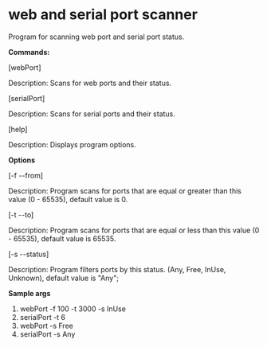 # web and serial port scanner
Program for scanning web port and serial port status.

**Commands:**

[webPort] 

Description: Scans for web ports and their status.

[serialPort] 

Description: Scans for serial ports and their status.

[help] 

Description: Displays program options.

**Options**

[-f --from]  

Description: Program scans for ports that are equal or greater than this value (0 - 65535), default value is 0.

[-t --to] 

Description: Program scans for ports that are equal or less than this value (0 - 65535), default value is 65535.

[-s --status] 

Description: Program filters ports by this status. (Any, Free, InUse, Unknown), default value is "Any";


**Sample args**

1) webPort -f 100 -t 3000 -s InUse
2) serialPort -t 6
3) webPort -s Free
2) serialPort -s Any

